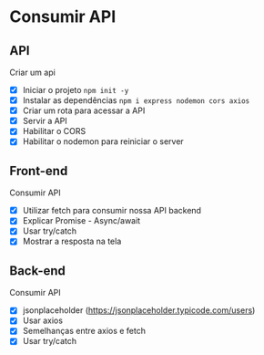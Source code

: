 # Consumir API

## API

Criar um api
- [x] Iniciar o projeto `npm init -y`
- [x] Instalar as dependências `npm i express nodemon cors axios`
- [x] Criar um rota para acessar a API
- [x] Servir a API
- [x] Habilitar o CORS
- [x] Habilitar o nodemon para reiniciar o server

## Front-end

Consumir API
- [x] Utilizar fetch para consumir nossa API backend
- [x] Explicar Promise - Async/await
- [x] Usar try/catch
- [x] Mostrar a resposta na tela

## Back-end

Consumir API
- [x] jsonplaceholder (https://jsonplaceholder.typicode.com/users)
- [x] Usar axios
- [x] Semelhanças entre axios e fetch
- [x] Usar try/catch